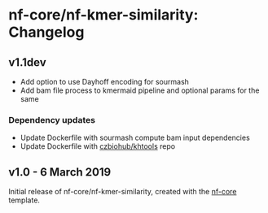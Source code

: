 # nf-core/nf-kmer-similarity: Changelog

## v1.1dev

* Add option to use Dayhoff encoding for sourmash
* Add bam file process to kmermaid pipeline and optional params
  for the same

### Dependency updates
* Update Dockerfile with sourmash compute bam input dependencies
* Update Dockerfile with [czbiohub/khtools](https://github.com/czbiohub/kh-tools/) repo

## v1.0 - 6 March 2019

Initial release of nf-core/nf-kmer-similarity, created with the [nf-core](http://nf-co.re/) template.
